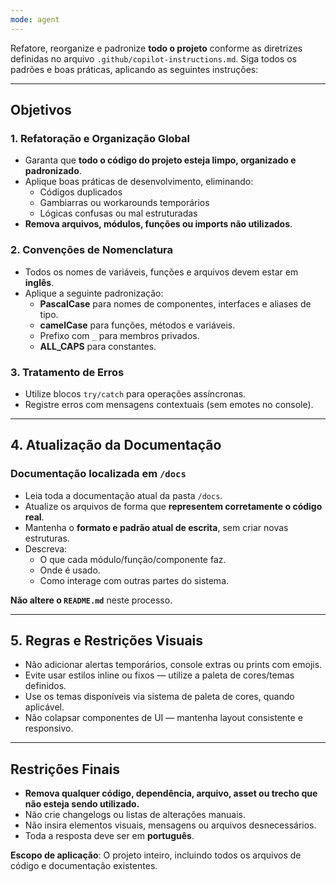 ```yaml
---
mode: agent
---
```


Refatore, reorganize e padronize **todo o projeto** conforme as diretrizes definidas no arquivo `.github/copilot-instructions.md`. Siga todos os padrões e boas práticas, aplicando as seguintes instruções:

---

## Objetivos

### 1. Refatoração e Organização Global
- Garanta que **todo o código do projeto esteja limpo, organizado e padronizado**.
- Aplique boas práticas de desenvolvimento, eliminando:
  - Códigos duplicados
  - Gambiarras ou workarounds temporários
  - Lógicas confusas ou mal estruturadas
- **Remova arquivos, módulos, funções ou imports não utilizados**.

### 2. Convenções de Nomenclatura
- Todos os nomes de variáveis, funções e arquivos devem estar em **inglês**.
- Aplique a seguinte padronização:
  - **PascalCase** para nomes de componentes, interfaces e aliases de tipo.
  - **camelCase** para funções, métodos e variáveis.
  - Prefixo com `_` para membros privados.
  - **ALL_CAPS** para constantes.

### 3. Tratamento de Erros
- Utilize blocos `try/catch` para operações assíncronas.
- Registre erros com mensagens contextuais (sem emotes no console).

---

## 4. Atualização da Documentação

### Documentação localizada em `/docs`
- Leia toda a documentação atual da pasta `/docs`.
- Atualize os arquivos de forma que **representem corretamente o código real**.
- Mantenha o **formato e padrão atual de escrita**, sem criar novas estruturas.
- Descreva:
  - O que cada módulo/função/componente faz.
  - Onde é usado.
  - Como interage com outras partes do sistema.

**Não altere o `README.md`** neste processo.

---

## 5. Regras e Restrições Visuais

- Não adicionar alertas temporários, console extras ou prints com emojis.
- Evite usar estilos inline ou fixos — utilize a paleta de cores/temas definidos.
- Use os temas disponíveis via sistema de paleta de cores, quando aplicável.
- Não colapsar componentes de UI — mantenha layout consistente e responsivo.

---

## Restrições Finais

- **Remova qualquer código, dependência, arquivo, asset ou trecho que não esteja sendo utilizado.**
- Não crie changelogs ou listas de alterações manuais.
- Não insira elementos visuais, mensagens ou arquivos desnecessários.
- Toda a resposta deve ser em **português**.

**Escopo de aplicação**: O projeto inteiro, incluindo todos os arquivos de código e documentação existentes.